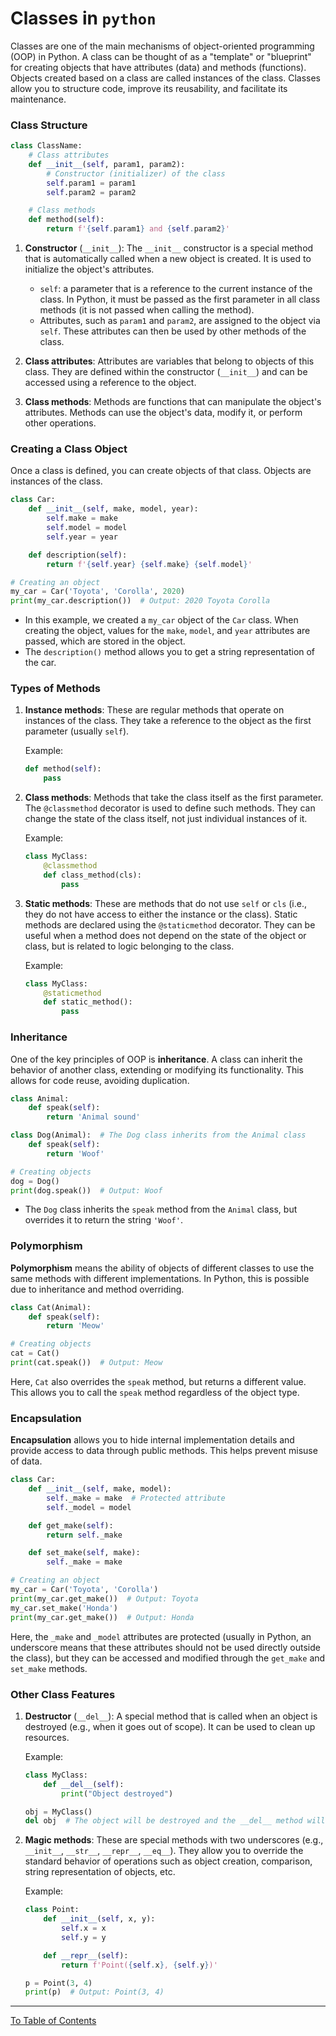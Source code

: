 # Classes in `python`

Classes are one of the main mechanisms of object-oriented programming (OOP) in Python. A class can be thought of as a "template" or "blueprint" for creating objects that have attributes (data) and methods (functions). Objects created based on a class are called instances of the class. Classes allow you to structure code, improve its reusability, and facilitate its maintenance.

### Class Structure

```python
class ClassName:
    # Class attributes
    def __init__(self, param1, param2):
        # Constructor (initializer) of the class
        self.param1 = param1
        self.param2 = param2

    # Class methods
    def method(self):
        return f'{self.param1} and {self.param2}'
```

1. **Constructor** (`__init__`):
   The `__init__` constructor is a special method that is automatically called when a new object is created. It is used to initialize the object's attributes.

   - `self`: a parameter that is a reference to the current instance of the class. In Python, it must be passed as the first parameter in all class methods (it is not passed when calling the method).
   - Attributes, such as `param1` and `param2`, are assigned to the object via `self`. These attributes can then be used by other methods of the class.

2. **Class attributes**:
   Attributes are variables that belong to objects of this class. They are defined within the constructor (`__init__`) and can be accessed using a reference to the object.

3. **Class methods**:
   Methods are functions that can manipulate the object's attributes. Methods can use the object's data, modify it, or perform other operations.

### Creating a Class Object

Once a class is defined, you can create objects of that class. Objects are instances of the class.

```python
class Car:
    def __init__(self, make, model, year):
        self.make = make
        self.model = model
        self.year = year

    def description(self):
        return f'{self.year} {self.make} {self.model}'

# Creating an object
my_car = Car('Toyota', 'Corolla', 2020)
print(my_car.description())  # Output: 2020 Toyota Corolla
```

- In this example, we created a `my_car` object of the `Car` class. When creating the object, values for the `make`, `model`, and `year` attributes are passed, which are stored in the object.
- The `description()` method allows you to get a string representation of the car.

### Types of Methods

1. **Instance methods**: These are regular methods that operate on instances of the class. They take a reference to the object as the first parameter (usually `self`).

   Example:
   ```python
   def method(self):
       pass
   ```

2. **Class methods**: Methods that take the class itself as the first parameter. The `@classmethod` decorator is used to define such methods. They can change the state of the class itself, not just individual instances of it.

   Example:
   ```python
   class MyClass:
       @classmethod
       def class_method(cls):
           pass
   ```

3. **Static methods**: These are methods that do not use `self` or `cls` (i.e., they do not have access to either the instance or the class). Static methods are declared using the `@staticmethod` decorator. They can be useful when a method does not depend on the state of the object or class, but is related to logic belonging to the class.

   Example:
   ```python
   class MyClass:
       @staticmethod
       def static_method():
           pass
   ```

### Inheritance

One of the key principles of OOP is **inheritance**. A class can inherit the behavior of another class, extending or modifying its functionality. This allows for code reuse, avoiding duplication.

```python
class Animal:
    def speak(self):
        return 'Animal sound'

class Dog(Animal):  # The Dog class inherits from the Animal class
    def speak(self):
        return 'Woof'

# Creating objects
dog = Dog()
print(dog.speak())  # Output: Woof
```

- The `Dog` class inherits the `speak` method from the `Animal` class, but overrides it to return the string `'Woof'`.

### Polymorphism

**Polymorphism** means the ability of objects of different classes to use the same methods with different implementations. In Python, this is possible due to inheritance and method overriding.

```python
class Cat(Animal):
    def speak(self):
        return 'Meow'

# Creating objects
cat = Cat()
print(cat.speak())  # Output: Meow
```

Here, `Cat` also overrides the `speak` method, but returns a different value. This allows you to call the `speak` method regardless of the object type.

### Encapsulation

**Encapsulation** allows you to hide internal implementation details and provide access to data through public methods. This helps prevent misuse of data.

```python
class Car:
    def __init__(self, make, model):
        self._make = make  # Protected attribute
        self._model = model

    def get_make(self):
        return self._make

    def set_make(self, make):
        self._make = make

# Creating an object
my_car = Car('Toyota', 'Corolla')
print(my_car.get_make())  # Output: Toyota
my_car.set_make('Honda')
print(my_car.get_make())  # Output: Honda
```

Here, the `_make` and `_model` attributes are protected (usually in Python, an underscore means that these attributes should not be used directly outside the class), but they can be accessed and modified through the `get_make` and `set_make` methods.

### Other Class Features

1. **Destructor** (`__del__`):
   A special method that is called when an object is destroyed (e.g., when it goes out of scope). It can be used to clean up resources.

   Example:
   ```python
   class MyClass:
       def __del__(self):
           print("Object destroyed")

   obj = MyClass()
   del obj  # The object will be destroyed and the __del__ method will be called
   ```

2. **Magic methods**:
   These are special methods with two underscores (e.g., `__init__`, `__str__`, `__repr__`, `__eq__`). They allow you to override the standard behavior of operations such as object creation, comparison, string representation of objects, etc.

   Example:
   ```python
   class Point:
       def __init__(self, x, y):
           self.x = x
           self.y = y

       def __repr__(self):
           return f'Point({self.x}, {self.y})'

   p = Point(3, 4)
   print(p)  # Output: Point(3, 4)
   ```

 ---

  [To Table of Contents](https://github.com/hypo69/101_python_computer_games_ru/blob/master/cheat_sheets#readme)

